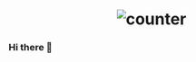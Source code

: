 <h1 align="center">
  <img src="http://101.34.136.96:3000/get/@MamboJiang?theme=moebooru" alt="counter">
</h1>

### Hi there 👋

<!--
**MamboJiang/MamboJiang** is a ✨ _special_ ✨ repository because its `README.md` (this file) appears on your GitHub profile.

Here are some ideas to get you started:

- 🔭 I’m currently working on ...
- 🌱 I’m currently learning ...
- 👯 I’m looking to collaborate on ...
- 🤔 I’m looking for help with ...
- 💬 Ask me about ...
- 📫 How to reach me: ...
- 😄 Pronouns: ...
- ⚡ Fun fact: ...
-->
